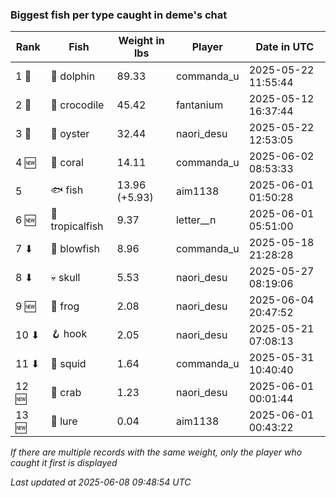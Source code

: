 ### Biggest fish per type caught in deme's chat
| Rank | Fish | Weight in lbs | Player | Date in UTC |
|------|--------|-----------|---------|------|
| 1 🥇  | 🐬 dolphin | 89.33 | commanda_u | 2025-05-22 11:55:44 |
| 2 🥈  | 🐊 crocodile | 45.42 | fantanium | 2025-05-12 16:37:44 |
| 3 🥉  | 🦪 oyster | 32.44 | naori_desu | 2025-05-22 12:53:05 |
| 4 🆕 | 🪸 coral | 14.11 | commanda_u | 2025-06-02 08:53:33 |
| 5  | 🐟 fish | 13.96 (+5.93) | aim1138 | 2025-06-01 01:50:28 |
| 6 🆕 | 🐠 tropicalfish | 9.37 | letter__n | 2025-06-01 05:51:00 |
| 7 ⬇ | 🐡 blowfish | 8.96 | commanda_u | 2025-05-18 21:28:28 |
| 8 ⬇ | 💀 skull | 5.53 | naori_desu | 2025-05-27 08:19:06 |
| 9 🆕 | 🐸 frog | 2.08 | naori_desu | 2025-06-04 20:47:52 |
| 10 ⬇ | 🪝 hook | 2.05 | naori_desu | 2025-05-21 07:08:13 |
| 11 ⬇ | 🦑 squid | 1.64 | commanda_u | 2025-05-31 10:40:40 |
| 12 🆕 | 🦀 crab | 1.23 | naori_desu | 2025-06-01 00:01:44 |
| 13 🆕 | 🎏 lure | 0.04 | aim1138 | 2025-06-01 00:43:22 |

_If there are multiple records with the same weight, only the player who caught it first is displayed_

_Last updated at 2025-06-08 09:48:54 UTC_